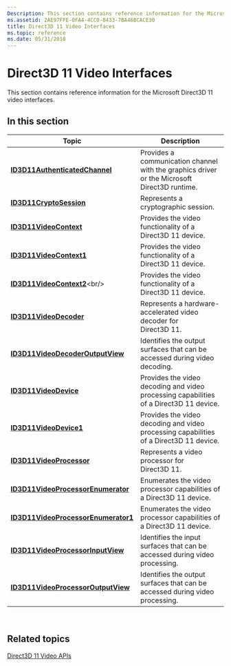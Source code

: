 ```yaml
---
Description: This section contains reference information for the Microsoft Direct3D 11 video interfaces.
ms.assetid: 2AE97FFE-0FA4-4CC0-8433-7BA46BCACE30
title: Direct3D 11 Video Interfaces
ms.topic: reference
ms.date: 05/31/2018
---
```


# Direct3D 11 Video Interfaces

This section contains reference information for the Microsoft Direct3D 11 video interfaces.

## In this section



| Topic                                                                                 | Description                                                                                              |
|---------------------------------------------------------------------------------------|----------------------------------------------------------------------------------------------------------|
| [**ID3D11AuthenticatedChannel**](/windows/desktop/api/d3d11/nn-d3d11-id3d11authenticatedchannel)<br/>           | Provides a communication channel with the graphics driver or the Microsoft Direct3D runtime. <br/> |
| [**ID3D11CryptoSession**](/windows/desktop/api/d3d11/nn-d3d11-id3d11cryptosession)<br/>                         | Represents a cryptographic session. <br/>                                                          |
| [**ID3D11VideoContext**](/windows/desktop/api/d3d11/nn-d3d11-id3d11videocontext)<br/>                           | Provides the video functionality of a Direct3D 11 device. <br/>                                    |
| [**ID3D11VideoContext1**](/windows/desktop/api/d3d11_1/nn-d3d11_1-id3d11videocontext1)<br/>                         | Provides the video functionality of a Direct3D 11 device.<br/>                                     |
| [**ID3D11VideoContext2**](https://msdn.microsoft.com/library/Mt808594(v=VS.85).aspx)<br/>                         | Provides the video functionality of a Direct3D 11 device. <br/>                                    |
| [**ID3D11VideoDecoder**](/windows/desktop/api/d3d11/nn-d3d11-id3d11videodecoder)<br/>                           | Represents a hardware-accelerated video decoder for Direct3D 11.<br/>                              |
| [**ID3D11VideoDecoderOutputView**](/windows/desktop/api/d3d11/nn-d3d11-id3d11videodecoderoutputview)<br/>       | Identifies the output surfaces that can be accessed during video decoding.<br/>                    |
| [**ID3D11VideoDevice**](/windows/desktop/api/d3d11/nn-d3d11-id3d11videodevice)<br/>                             | Provides the video decoding and video processing capabilities of a Direct3D 11 device. <br/>       |
| [**ID3D11VideoDevice1**](/windows/desktop/api/d3d11_1/nn-d3d11_1-id3d11videodevice1)<br/>                           | Provides the video decoding and video processing capabilities of a Direct3D 11 device. <br/>       |
| [**ID3D11VideoProcessor**](/windows/desktop/api/d3d11/nn-d3d11-id3d11videoprocessor)<br/>                       | Represents a video processor for Direct3D 11.<br/>                                                 |
| [**ID3D11VideoProcessorEnumerator**](/windows/desktop/api/d3d11/nn-d3d11-id3d11videoprocessorenumerator)<br/>   | Enumerates the video processor capabilities of a Direct3D 11 device. <br/>                         |
| [**ID3D11VideoProcessorEnumerator1**](/windows/desktop/api/d3d11_1/nn-d3d11_1-id3d11videoprocessorenumerator1)<br/> | Enumerates the video processor capabilities of a Direct3D 11 device.<br/>                          |
| [**ID3D11VideoProcessorInputView**](/windows/desktop/api/d3d11/nn-d3d11-id3d11videoprocessorinputview)<br/>     | Identifies the input surfaces that can be accessed during video processing.<br/>                   |
| [**ID3D11VideoProcessorOutputView**](/windows/desktop/api/d3d11/nn-d3d11-id3d11videoprocessoroutputview)<br/>   | Identifies the output surfaces that can be accessed during video processing.<br/>                  |



 

## Related topics

<dl> <dt>

[Direct3D 11 Video APIs](direct3d-11-video-apis.md)
</dt> </dl>

 

 




